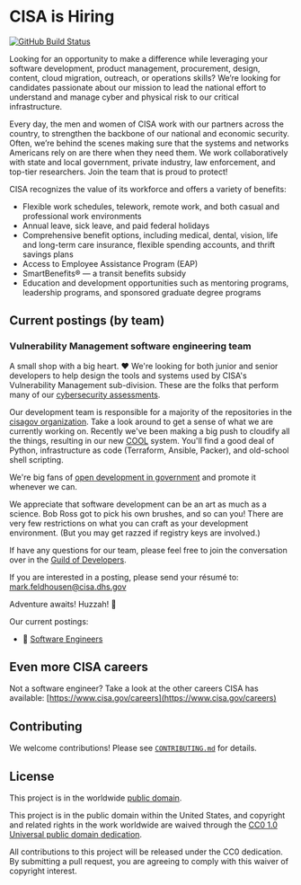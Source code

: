 # CISA is Hiring #

[![GitHub Build Status](https://github.com/cisagov/join-cisagov/workflows/build/badge.svg)](https://github.com/cisagov/join-cisagov/actions)

Looking for an opportunity to make a difference while leveraging your software
development, product management, procurement, design, content, cloud migration,
outreach, or operations skills? We’re looking for candidates passionate about
our mission to lead the national effort to understand and manage cyber and
physical risk to our critical infrastructure.

Every day, the men and women of CISA work with our partners across the country,
to strengthen the backbone of our national and economic security. Often, we’re
behind the scenes making sure that the systems and networks Americans rely on
are there when they need them. We work collaboratively with state and local
government, private industry, law enforcement, and top-tier researchers. Join
the team that is proud to protect!

CISA recognizes the value of its workforce and offers a variety of benefits:

* Flexible work schedules, telework, remote work, and both casual and
  professional work environments
* Annual leave, sick leave, and paid federal holidays
* Comprehensive benefit options, including medical, dental, vision, life and
  long-term care insurance, flexible spending accounts, and thrift savings plans
* Access to Employee Assistance Program (EAP)
* SmartBenefits® — a transit benefits subsidy
* Education and development opportunities such as mentoring programs, leadership
  programs, and sponsored graduate degree programs

## Current postings (by team) ##

### Vulnerability Management software engineering team ###

A small shop with a big heart. ❤️ We're looking for both junior and senior
developers to help design the tools and systems used by CISA's Vulnerability
Management sub-division.  These are the folks that perform many of our
[cybersecurity assessments](https://www.cisa.gov/cyber-resource-hub).

Our development team is responsible for a majority of the repositories in the
[cisagov organization](https://github.com/cisagov). Take a look around to get a
sense of what we are currently working on.  Recently we've been making a big
push to cloudify all the things, resulting in our new
[COOL](https://github.com/cisagov/cool-system) system. You'll find a good deal
of Python, infrastructure as code (Terraform, Ansible, Packer), and old-school
shell scripting.

We're big fans of [open development in
government](https://digital.gov/communities/open-source/) and promote it
whenever we can.

We appreciate that software development can be an art as much as a science.  Bob
Ross got to pick his own brushes, and so can you!  There are very few
restrictions on what you can craft as your development environment. (But you may
get razzed if registry keys are involved.)

If have any questions for our team, please feel free to join the conversation
over in the [Guild of
Developers](https://github.com/cisagov/development-guide/discussions).

If you are interested in a posting, please send your résumé to: [mark.feldhousen@cisa.dhs.gov](mailto:mark.feldhousen@cisa.dhs.gov)

Adventure awaits!  Huzzah! 🤺

Our current postings:

* 🌟 [Software Engineers](postings/vm_software_engineer.md)

## Even more CISA careers ##

Not a software engineer?  Take a look at the other careers CISA has available:
[https://www.cisa.gov/careers](https://www.cisa.gov/careers)

## Contributing ##

We welcome contributions!  Please see [`CONTRIBUTING.md`](CONTRIBUTING.md) for
details.

## License ##

This project is in the worldwide [public domain](LICENSE).

This project is in the public domain within the United States, and
copyright and related rights in the work worldwide are waived through
the [CC0 1.0 Universal public domain
dedication](https://creativecommons.org/publicdomain/zero/1.0/).

All contributions to this project will be released under the CC0
dedication. By submitting a pull request, you are agreeing to comply
with this waiver of copyright interest.
